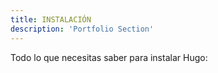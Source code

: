 ```yaml
---
title: INSTALACIÓN
description: 'Portfolio Section'
---
```


Todo lo que necesitas saber para instalar Hugo: